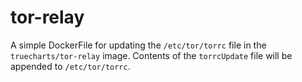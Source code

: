 # tor-relay
A simple DockerFile for updating the `/etc/tor/torrc` file in the `truecharts/tor-relay` image. Contents of the `torrcUpdate` file will be appended to `/etc/tor/torrc`.
